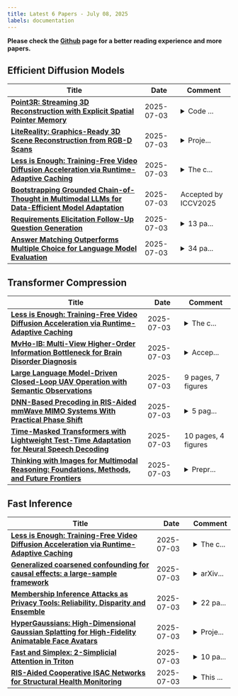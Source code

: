 ```yaml
---
title: Latest 6 Papers - July 08, 2025
labels: documentation
---
```

**Please check the [Github](https://github.com/zezhishao/MTS_Daily_ArXiv) page for a better reading experience and more papers.**

## Efficient Diffusion Models
| **Title** | **Date** | **Comment** |
| --- | --- | --- |
| **[Point3R: Streaming 3D Reconstruction with Explicit Spatial Pointer Memory](http://arxiv.org/abs/2507.02863v1)** | 2025-07-03 | <details><summary>Code ...</summary><p>Code is available at: https://github.com/YkiWu/Point3R</p></details> |
| **[LiteReality: Graphics-Ready 3D Scene Reconstruction from RGB-D Scans](http://arxiv.org/abs/2507.02861v1)** | 2025-07-03 | <details><summary>Proje...</summary><p>Project Page: https://litereality.github.io; Video: https://www.youtube.com/watch?v=ecK9m3LXg2c&feature=youtu.be</p></details> |
| **[Less is Enough: Training-Free Video Diffusion Acceleration via Runtime-Adaptive Caching](http://arxiv.org/abs/2507.02860v1)** | 2025-07-03 | <details><summary>The c...</summary><p>The code is made available at https://github.com/H-EmbodVis/EasyCache. Project page: https://h-embodvis.github.io/EasyCache/</p></details> |
| **[Bootstrapping Grounded Chain-of-Thought in Multimodal LLMs for Data-Efficient Model Adaptation](http://arxiv.org/abs/2507.02859v1)** | 2025-07-03 | Accepted by ICCV2025 |
| **[Requirements Elicitation Follow-Up Question Generation](http://arxiv.org/abs/2507.02858v1)** | 2025-07-03 | <details><summary>13 pa...</summary><p>13 pages, 2 figures, accepted at the 33rd IEEE International Requirements Engineering 2025</p></details> |
| **[Answer Matching Outperforms Multiple Choice for Language Model Evaluation](http://arxiv.org/abs/2507.02856v1)** | 2025-07-03 | <details><summary>34 pa...</summary><p>34 pages, Code is available at https://github.com/nikhilchandak/answer-matching</p></details> |

## Transformer Compression
| **Title** | **Date** | **Comment** |
| --- | --- | --- |
| **[Less is Enough: Training-Free Video Diffusion Acceleration via Runtime-Adaptive Caching](http://arxiv.org/abs/2507.02860v1)** | 2025-07-03 | <details><summary>The c...</summary><p>The code is made available at https://github.com/H-EmbodVis/EasyCache. Project page: https://h-embodvis.github.io/EasyCache/</p></details> |
| **[MvHo-IB: Multi-View Higher-Order Information Bottleneck for Brain Disorder Diagnosis](http://arxiv.org/abs/2507.02847v1)** | 2025-07-03 | <details><summary>Accep...</summary><p>Accepted by MICCAI-25, code is available at \url{https://github.com/zky04/MvHo-IB}</p></details> |
| **[Large Language Model-Driven Closed-Loop UAV Operation with Semantic Observations](http://arxiv.org/abs/2507.01930v2)** | 2025-07-03 | 9 pages, 7 figures |
| **[DNN-Based Precoding in RIS-Aided mmWave MIMO Systems With Practical Phase Shift](http://arxiv.org/abs/2507.02824v1)** | 2025-07-03 | <details><summary>5 pag...</summary><p>5 pages, 4 figures, 2 tables, accepted by IEEE Globecom 2024 Workshops</p></details> |
| **[Time-Masked Transformers with Lightweight Test-Time Adaptation for Neural Speech Decoding](http://arxiv.org/abs/2507.02800v1)** | 2025-07-03 | 10 pages, 4 figures |
| **[Thinking with Images for Multimodal Reasoning: Foundations, Methods, and Future Frontiers](http://arxiv.org/abs/2506.23918v3)** | 2025-07-03 | <details><summary>Prepr...</summary><p>Preprint in progress. We maintain a real-time GitHub repository tracking progress at: https://github.com/zhaochen0110/Awesome_Think_With_Images</p></details> |

## Fast Inference
| **Title** | **Date** | **Comment** |
| --- | --- | --- |
| **[Less is Enough: Training-Free Video Diffusion Acceleration via Runtime-Adaptive Caching](http://arxiv.org/abs/2507.02860v1)** | 2025-07-03 | <details><summary>The c...</summary><p>The code is made available at https://github.com/H-EmbodVis/EasyCache. Project page: https://h-embodvis.github.io/EasyCache/</p></details> |
| **[Generalized coarsened confounding for causal effects: a large-sample framework](http://arxiv.org/abs/2501.03129v2)** | 2025-07-03 | <details><summary>arXiv...</summary><p>arXiv admin note: text overlap with arXiv:2301.00889</p></details> |
| **[Membership Inference Attacks as Privacy Tools: Reliability, Disparity and Ensemble](http://arxiv.org/abs/2506.13972v2)** | 2025-07-03 | <details><summary>22 pa...</summary><p>22 pages, To appear at ACM CCS 2025</p></details> |
| **[HyperGaussians: High-Dimensional Gaussian Splatting for High-Fidelity Animatable Face Avatars](http://arxiv.org/abs/2507.02803v1)** | 2025-07-03 | <details><summary>Proje...</summary><p>Project page: https://gserifi.github.io/HyperGaussians</p></details> |
| **[Fast and Simplex: 2-Simplicial Attention in Triton](http://arxiv.org/abs/2507.02754v1)** | 2025-07-03 | <details><summary>10 pa...</summary><p>10 pages, with appendix 25 pages</p></details> |
| **[RIS-Aided Cooperative ISAC Networks for Structural Health Monitoring](http://arxiv.org/abs/2507.02731v1)** | 2025-07-03 | <details><summary>This ...</summary><p>This work has been submitted to the IEEE for possible publication</p></details> |

